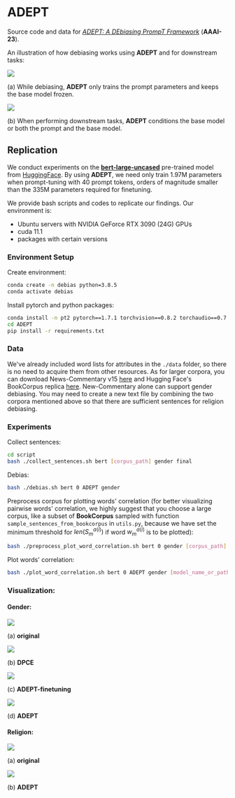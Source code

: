 # ADEPT

Source code and data for [*ADEPT: A DEbiasing PrompT Framework*](https://arxiv.org/abs/2211.05414) (**AAAI-23**).

An illustration of how debiasing works using **ADEPT** and for downstream tasks:

![](figures/Figure1-a.png)

(a) While debiasing, **ADEPT** only trains the prompt parameters and keeps the base model frozen.

![](figures/Figure1-b.png)

(b) When performing downstream tasks, **ADEPT** conditions the base model or both the prompt and the base model.

## Replication

We conduct experiments on the [**bert-large-uncased**](https://huggingface.co/bert-large-uncased) pre-trained model from [HuggingFace](https://huggingface.co/). By using **ADEPT**, we need only train 1.97M parameters when prompt-tuning with 40 prompt tokens, orders of magnitude smaller than the 335M parameters required for finetuning.

We provide bash scripts and codes to replicate our findings. Our environment is:

* Ubuntu servers with NVIDIA GeForce RTX 3090 (24G) GPUs
* cuda 11.1
* packages with certain versions

### Environment Setup

Create environment:

```bash
conda create -n debias python=3.8.5
conda activate debias
```

Install pytorch and python packages:

```bash
conda install -n pt2 pytorch==1.7.1 torchvision==0.8.2 torchaudio==0.7.2 cudatoolkit=11.0 -c pytorch
cd ADEPT
pip install -r requirements.txt
```

### Data

We've already included word lists for attributes in the `./data` folder, so there is no need to acquire them from other resources. As for larger corpora, you can download News-Commentary v15 [here](https://data.statmt.org/news-commentary/v15/documents.tgz) and Hugging Face's BookCorpus replica [here](https://storage.googleapis.com/huggingface-nlp/datasets/bookcorpus/bookcorpus.tar.bz2). New-Commentary alone can support gender debiasing. You may need to create a new text file by combining the two corpora mentioned above so that there are sufficient sentences for religion debiasing. 

### Experiments

Collect sentences:

```bash
cd script
bash ./collect_sentences.sh bert [corpus_path] gender final
```

Debias:

```bash
bash ./debias.sh bert 0 ADEPT gender
```

Preprocess corpus for plotting words' correlation (for better visualizing pairwise words' correlation, we highly suggest that you choose a large corpus, like a subset of **BookCorpus** sampled with function `sample_sentences_from_bookcorpus` in `utils.py`, because we have set the minimum threshold for $len(S_m^{a(i)})$ if word $w_m^{a(i)}$ is to be plotted):

```bash
bash ./preprocess_plot_word_correlation.sh bert 0 gender [corpus_path]
```

Plot words' correlation:

```bash
bash ./plot_word_correlation.sh bert 0 ADEPT gender [model_name_or_path]
```

### Visualization:

#### Gender:

![](figures/Figure2-a.png)

(a) **original**

![](figures/Figure2-b.png)

(b) **DPCE**

![](figures/Figure2-c.png)

(c) **ADEPT-finetuning**

![](figures/Figure2-d.png)

(d) **ADEPT**

#### Religion:

![](figures/Figure3-a.png)

(a) **original**

![](figures/Figure3-b.png)

(b) **ADEPT**